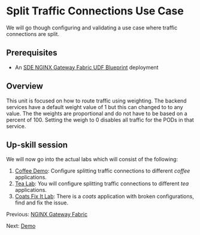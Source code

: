# Split Traffic Connections Use Case

We will go though configuring and validating a use case where traffic connections are split.

## Prerequisites

* An [SDE NGINX Gateway Fabric UDF Blueprint](https://udf.f5.com/b/d2617e7e-018f-4c9a-a15f-09ca55ae8a37) deployment

## Overview

This unit is focused on how to route traffic using weighting.  The backend services have a default weight value of 1 but this can changed to to any value.  The the weights are proportional and do not have to be based on a percent of 100.   Setting the weigh to 0 disables all traffic for the PODs in that service.​

## Up-skill session

We will now go into the actual labs which will consist of the following:

1. [Coffee Demo](demo/README.md): Configure splitting traffic connections to different *coffee*
   applications.
2. [Tea Lab](lab/README.md): You will configure splitting traffic connections to different
   *tea* applications.
3. [Coats Fix It Lab](fixit/README.md): There is a *coats* application with broken configurations,
   find and fix the issue.

Previous: [NGINX Gateway Fabric](../README.md)

Next: [Demo](demo/README.md)
